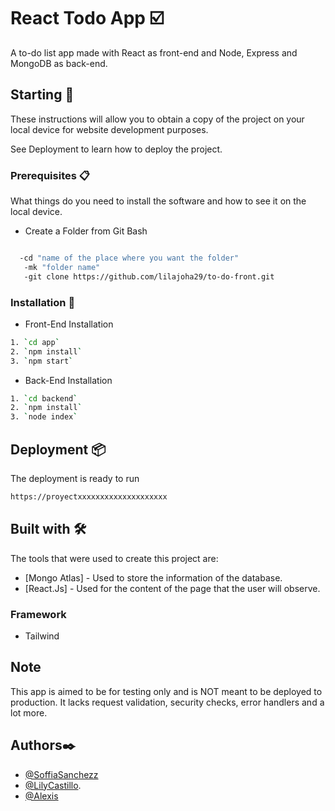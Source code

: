 # React Todo App ☑️
A to-do list app made with React as front-end and Node, Express and MongoDB as back-end.

## Starting 🚀

These instructions will allow you to obtain a copy of the project on your local device for website development purposes.

See Deployment to learn how to deploy the project.

### Prerequisites 📋
What things do you need to install the software and how to see it on the local device.

- Create a Folder from Git Bash

```bash

  -cd "name of the place where you want the folder"
   -mk "folder name"
   -git clone https://github.com/lilajoha29/to-do-front.git
```

### Installation 🔧

- Front-End Installation

```bash
1. `cd app`
2. `npm install`
3. `npm start`
```

- Back-End Installation

```bash
1. `cd backend`
2. `npm install`
3. `node index`
```

## Deployment 📦

The deployment is ready to run

```bash
https://proyectxxxxxxxxxxxxxxxxxxxx
```

## Built with 🛠️

The tools that were used to create this project are:

 - [Mongo Atlas] - Used to store the information of the database.
 - [React.Js] - Used for the content of the page that the user will observe.
 
 ### Framework
 
 - Tailwind
 
## Note
This app is aimed to be for testing only and is NOT meant to be deployed to production. It lacks request validation, security checks, error handlers and a lot more.

## Authors✒️

- [@SoffiaSanchezz](https://github.com/SoffiaSanchezz)
- [@LilyCastillo](https://github.com/lilajoha29).
- [@Alexis]()
